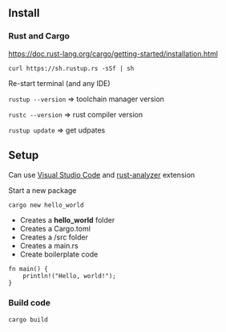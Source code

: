 ## Install

### Rust and Cargo

https://doc.rust-lang.org/cargo/getting-started/installation.html

`curl https://sh.rustup.rs -sSf | sh`

Re-start terminal (and any IDE)

`rustup --version` => toolchain manager version

`rustc --version` => rust compiler version

`rustup update` => get udpates

## Setup

Can use [Visual Studio Code](https://code.visualstudio.com/docs/languages/rust) and [rust-analyzer](https://marketplace.visualstudio.com/items?itemName=rust-lang.rust-analyzer) extension

Start a new package

`cargo new hello_world`
  - Creates a **hello_world** folder
  - Creates a Cargo.toml
  - Creates a /src folder 
  - Creates a main.rs
  - Create boilerplate code

  ```
  fn main() {
      println!("Hello, world!");
  }
  ```

### Build code

`cargo build`